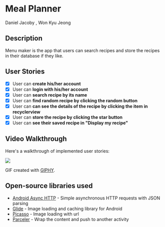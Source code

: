 # Meal Planner
Daniel Jacoby , Won Kyu Jeong

## Description
Menu maker is the app that users can search recipes and store the recipes in their database if they like.

## User Stories
- [x] User can **create his/her account**
- [x] User can **login with his/her account**
- [x] User can **search recipe by its name**
- [x] User can **find random recipe by clicking the random button**
- [x] User can **can see the details of the recipe by clicking the item in recyclerview**
- [x] User can **store the recipe by clicking the star button**
- [x] User can **see their saved recipe in "Display my recipe"**

## Video Walkthrough

Here's a walkthrough of implemented user stories:

<img src="https://github.com/DannyJacoby/cst438_sp21_p1/blob/master/walkthrough.gif" />

GIF created with [GIPHY](https://giphy.com/).

## Open-source libraries used
- [Android Async HTTP](https://github.com/codepath/CPAsyncHttpClient) - Simple asynchronous HTTP requests with JSON parsing
- [Glide](https://github.com/bumptech/glide) - Image loading and caching library for Android
- [Picasso](https://square.github.io/picasso/) - Image loading with url
- [Parceler](https://github.com/johncarl81/parceler) - Wrap the content and push to another activity
